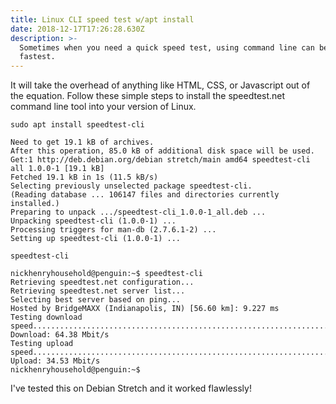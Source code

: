 ```yaml
---
title: Linux CLI speed test w/apt install
date: 2018-12-17T17:26:28.630Z
description: >-
  Sometimes when you need a quick speed test, using command line can be the
  fastest.
---
```

It will take the overhead of anything like HTML, CSS, or Javascript out of the equation. Follow these simple steps to install the speedtest.net command line tool into your version of Linux.

```
sudo apt install speedtest-cli

Need to get 19.1 kB of archives.
After this operation, 85.0 kB of additional disk space will be used.
Get:1 http://deb.debian.org/debian stretch/main amd64 speedtest-cli all 1.0.0-1 [19.1 kB]
Fetched 19.1 kB in 1s (11.5 kB/s)  
Selecting previously unselected package speedtest-cli.
(Reading database ... 106147 files and directories currently installed.)
Preparing to unpack .../speedtest-cli_1.0.0-1_all.deb ...
Unpacking speedtest-cli (1.0.0-1) ...
Processing triggers for man-db (2.7.6.1-2) ...
Setting up speedtest-cli (1.0.0-1) ...

speedtest-cli

nickhenryhousehold@penguin:~$ speedtest-cli
Retrieving speedtest.net configuration...
Retrieving speedtest.net server list...
Selecting best server based on ping...
Hosted by BridgeMAXX (Indianapolis, IN) [56.60 km]: 9.227 ms
Testing download speed................................................................................
Download: 64.38 Mbit/s
Testing upload speed....................................................................................................
Upload: 34.53 Mbit/s
nickhenryhousehold@penguin:~$ 
```

I've tested this on Debian Stretch and it worked flawlessly!
